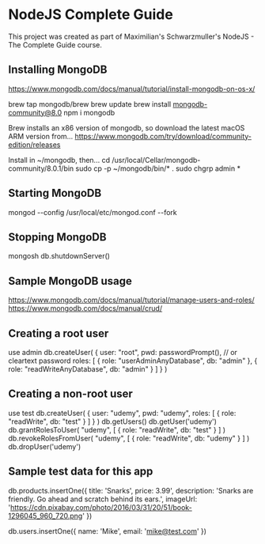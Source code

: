 # NodeJS Complete Guide

This project was created as part of Maximilian's Schwarzmuller's NodeJS - The Complete Guide course.

## Installing MongoDB

https://www.mongodb.com/docs/manual/tutorial/install-mongodb-on-os-x/

brew tap mongodb/brew
brew update
brew install mongodb-community@8.0
npm i mongodb

Brew installs an x86 version of mongodb, so download the latest macOS ARM version from...
https://www.mongodb.com/try/download/community-edition/releases

Install in ~/mongodb, then...
cd /usr/local/Cellar/mongodb-community/8.0.1/bin
sudo cp -p ~/mongodb/bin/* .
sudo chgrp admin *

## Starting MongoDB

mongod --config /usr/local/etc/mongod.conf --fork

## Stopping MongoDB

mongosh
db.shutdownServer()

## Sample MongoDB usage

https://www.mongodb.com/docs/manual/tutorial/manage-users-and-roles/
https://www.mongodb.com/docs/manual/crud/

## Creating a root user

use admin
db.createUser(
  {
    user: "root",
    pwd: passwordPrompt(), // or cleartext password
    roles: [
      { role: "userAdminAnyDatabase", db: "admin" },
      { role: "readWriteAnyDatabase", db: "admin" }
    ]
  }
)

## Creating a non-root user

use test
db.createUser(
  {
    user: "udemy",
    pwd:  "udemy",
    roles: [ { role: "readWrite", db: "test" } ]
  }
)
db.getUsers()
db.getUser('udemy')
db.grantRolesToUser(
    "udemy",
    [
      { role: "readWrite", db: "test" }
    ]
)
db.revokeRolesFromUser(
    "udemy",
    [
      { role: "readWrite", db: "udemy" }
    ]
)
db.dropUser('udemy')

## Sample test data for this app

db.products.insertOne({
  title: 'Snarks',
  price: 3.99',
  description: 'Snarks are friendly. Go ahead and scratch behind its ears.',
  imageUrl: 'https://cdn.pixabay.com/photo/2016/03/31/20/51/book-1296045_960_720.png'
})

db.users.insertOne({ name: 'Mike', email: 'mike@test.com' })
